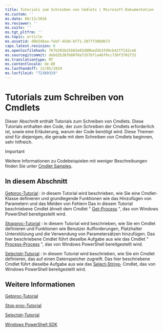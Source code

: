 ```yaml
---
title: Tutorials zum Schreiben von Cmdlets | Microsoft-Dokumentation
ms.custom: ''
ms.date: 09/13/2016
ms.reviewer: ''
ms.suite: ''
ms.tgt_pltfrm: ''
ms.topic: article
ms.assetid: d0b548aa-febf-45dd-bf71-2077730b9b73
caps.latest.revision: 6
ms.openlocfilehash: 767b392bd1603e83d80bad5b3fd9cb42ff142ce6
ms.sourcegitcommit: debd2b38fb8070a7357bf1a4bf9cc736f3702f31
ms.translationtype: MT
ms.contentlocale: de-DE
ms.lasthandoff: 12/05/2019
ms.locfileid: "72369319"
---
```

# <a name="tutorials-for-writing-cmdlets"></a>Tutorials zum Schreiben von Cmdlets

Dieser Abschnitt enthält Tutorials zum Schreiben von Cmdlets. Diese Tutorials enthalten den Code, der zum Schreiben der Cmdlets erforderlich ist, sowie eine Erläuterung, warum der Code benötigt wird. Diese Themen sind für diejenigen, die gerade mit dem Schreiben von Cmdlets beginnen, sehr hilfreich.

> [!IMPORTANT]
> Weitere Informationen zu Codebeispielen mit weniger Beschreibungen finden Sie unter [Cmdlet Samples](./cmdlet-samples.md).

## <a name="in-this-section"></a>In diesem Abschnitt

[Getproc-Tutorial](./getproc-tutorial.md) : in diesem Tutorial wird beschrieben, wie Sie eine Cmdlet-Klasse definieren und grundlegende Funktionen wie das Hinzufügen von Parametern und das Melden von Fehlern Das in diesem Tutorial beschriebene Cmdlet ähnelt dem Cmdlet " [Get-Process](/powershell/module/Microsoft.PowerShell.Management/Get-Process) ", das von Windows PowerShell bereitgestellt wird.

[Stopproc-Tutorial](./stopproc-tutorial.md) : in diesem Tutorial wird beschrieben, wie Sie ein Cmdlet definieren und Funktionen wie Benutzer Aufforderungen, Platzhalter Unterstützung und die Verwendung von Parametersätzen hinzufügen. Das hier beschriebene Cmdlet führt dieselbe Aufgabe aus wie das Cmdlet " [Process-Process](/powershell/module/Microsoft.PowerShell.Management/Stop-Process) ", das von Windows PowerShell bereitgestellt wird.

[Selectstr-Tutorial](./selectstr-tutorial.md) : in diesem Tutorial wird beschrieben, wie Sie ein Cmdlet definieren, das auf einen Datenspeicher zugreift. Das hier beschriebene Cmdlet führt dieselbe Aufgabe aus wie das [Select-String-](/powershell/module/microsoft.powershell.utility/select-string) Cmdlet, das von Windows PowerShell bereitgestellt wird.

## <a name="see-also"></a>Weitere Informationen

[Getproc-Tutorial](./getproc-tutorial.md)

[Stop proc-Tutorial](./stopproc-tutorial.md)

[Selectstr-Tutorial](./selectstr-tutorial.md)

[Windows PowerShell SDK](../windows-powershell-reference.md)
